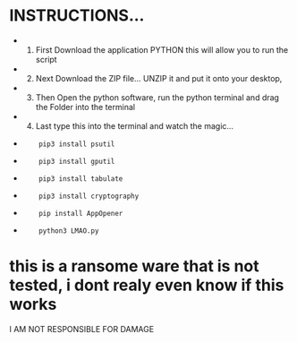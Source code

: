# INSTRUCTIONS...
* 1. First Download the application PYTHON this will allow you to run the script
* 2. Next Download the ZIP file... UNZIP it and put it onto your desktop,
* 3. Then  Open the python software, run the python terminal and drag the Folder into the terminal
* 4. Last type this into the terminal and watch the magic...
*         pip3 install psutil
*         pip3 install gputil
*         pip3 install tabulate
*         pip3 install cryptography
*         pip install AppOpener
*         python3 LMAO.py

# this is a ransome ware that is not tested, i dont realy even know if this works
I AM NOT RESPONSIBLE FOR DAMAGE
